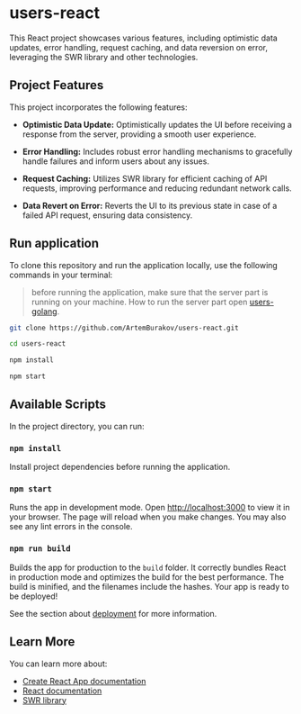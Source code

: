 # users-react

This React project showcases various features, including optimistic data updates, error handling, request caching, and data reversion on error, leveraging the SWR library and other technologies.

## Project Features

This project incorporates the following features:

- **Optimistic Data Update:** Optimistically updates the UI before receiving a response from the server, providing a smooth user experience.

- **Error Handling:** Includes robust error handling mechanisms to gracefully handle failures and inform users about any issues.

- **Request Caching:** Utilizes SWR library for efficient caching of API requests, improving performance and reducing redundant network calls.

- **Data Revert on Error:** Reverts the UI to its previous state in case of a failed API request, ensuring data consistency.

## Run application

To clone this repository and run the application locally, use the following commands in your terminal:

> before running the application, make sure that the server part is running on your machine. How to run the server part open [users-golang](https://github.com/ArtemBurakov/users-golang).

```bash
git clone https://github.com/ArtemBurakov/users-react.git

cd users-react

npm install

npm start
```

## Available Scripts

In the project directory, you can run:

### `npm install`

Install project dependencies before running the application.

### `npm start`

Runs the app in development mode. Open [http://localhost:3000](http://localhost:3000) to view it in your browser. The page will reload when you make changes. You may also see any lint errors in the console.

### `npm run build`

Builds the app for production to the `build` folder. It correctly bundles React in production mode and optimizes the build for the best performance. The build is minified, and the filenames include the hashes. Your app is ready to be deployed!

See the section about [deployment](https://facebook.github.io/create-react-app/docs/deployment) for more information.

## Learn More

You can learn more about:

- [Create React App documentation](https://facebook.github.io/create-react-app/docs/getting-started)
- [React documentation](https://reactjs.org/)
- [SWR library](https://swr.vercel.app/)